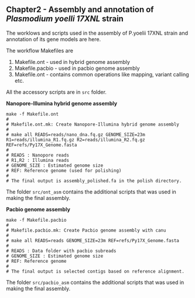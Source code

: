 ## Chapter2 - Assembly and annotation of _Plasmodium yoelli 17XNL_ strain

The worklows and scripts used in the assembly of P.yoelii 17XNL strain and annotation of its gene models are here.

The workflow Makefiles are

1. Makefile.ont - used in hybrid genome assembly
2. Makefile.pacbio - used in pacbio genome assembly
3. Makefile.ont - contains common operations like mapping, variant calling etc.

All the accessory scripts are in `src` folder.

**Nanopore-Illumina hybrid genome assembly**


    make -f Makefile.ont 
    #
    # Makefile.ont.mk: Create Nanopore-Illumina hybrid genome assembly
    #
    # make all READS=reads/nano_dna.fq.gz GENOME_SIZE=23m R1=reads/illumina_R1.fq.gz R2=reads/illumina_R2.fq.gz REF=refs/Py17X_Genome.fasta
    #
    # READS : Nanopore reads
    # R1,R2 : Illumina reads
    # GENOME_SIZE : Estimated genome size
    # REF: Reference genome (used for polishing)
    # 
    # The final output is assembly_polished.fa in the polish directory.

The folder `src/ont_asm`  contains the additional scripts that was used in making the final assembly.


**Pacbio genome assembly**

    make -f Makefile.pacbio 
    #
    # Makefile.pacbio.mk: Create Pacbio genome assembly with canu
    #
    # make all READS=reads GENOME_SIZE=23m REF=refs/Py17X_Genome.fasta
    #
    # READS : Data folder with pacbio subreads
    # GENOME_SIZE : Estimated genome size
    # REF: Reference genome
    #    
    # The final output is selected contigs based on reference alignment.
 

The folder `src/pacbio_asm`  contains the additional scripts that was used in making the final assembly.
   
    

